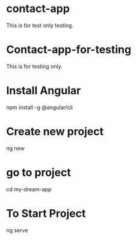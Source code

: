 # contact-app
This is for test only testing.


# Contact-app-for-testing
This is for testing only.

# Install Angular
npm install -g @angular/cli

# Create new project
ng new <project-name>

# go to project 
cd my-dream-app

# To Start Project
ng serve

